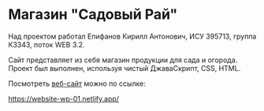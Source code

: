 # Магазин "Садовый Рай"

Над проектом работал Епифанов Кирилл Антонович, ИСУ 395713, группа К3343, поток WEB 3.2.

Сайт представляет из себя магазин продукции для сада и огорода.
Проект был выполнен, используя чистый ДжаваСкрипт, CSS, HTML.

Посмотреть [веб-сайт](https://website-wp-01.netlify.app/) можно по ссылке:

https://website-wp-01.netlify.app/
